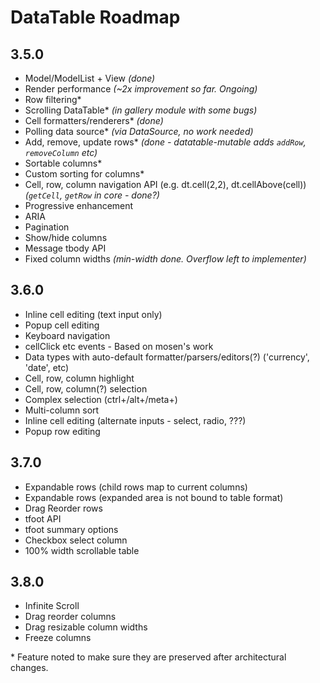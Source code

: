 DataTable Roadmap
=================

3.5.0
-----
* Model/ModelList + View _(done)_
* Render performance _(~2x improvement so far. Ongoing)_
* Row filtering*
* Scrolling DataTable* _(in gallery module with some bugs)_
* Cell formatters/renderers* _(done)_
* Polling data source* _(via DataSource, no work needed)_
* Add, remove, update rows* _(done - datatable-mutable adds `addRow`, `removeColumn` etc)_
* Sortable columns*
* Custom sorting for columns*
* Cell, row, column navigation API (e.g. dt.cell(2,2), dt.cellAbove(cell)) _(`getCell`, `getRow` in core - done?)_
* Progressive enhancement
* ARIA
* Pagination
* Show/hide columns
* Message tbody API
* Fixed column widths _(min-width done. Overflow left to implementer)_

3.6.0
-----
* Inline cell editing (text input only)
* Popup cell editing
* Keyboard navigation
* cellClick etc events - Based on mosen's work
* Data types with auto-default formatter/parsers/editors(?) ('currency', 'date', etc)
* Cell, row, column highlight
* Cell, row, column(?) selection
* Complex selection (ctrl+/alt+/meta+)
* Multi-column sort
* Inline cell editing (alternate inputs - select, radio, ???)
* Popup row editing

3.7.0
-----
* Expandable rows (child rows map to current columns)
* Expandable rows (expanded area is not bound to table format)
* Drag Reorder rows
* tfoot API
* tfoot summary options
* Checkbox select column
* 100% width scrollable table

3.8.0
-----
* Infinite Scroll
* Drag reorder columns
* Drag resizable column widths
* Freeze columns

\* Feature noted to make sure they are preserved after architectural changes.